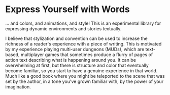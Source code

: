 # Express Yourself with Words

... and colors, and animations, and style! This is an experimental library for expressing dynamic environments and stories textually.

I believe that stylization and convention can be used to increase the richness of a reader's experience with a piece of writing. This is motivated by my experience playing multi-user dungeons (MUDs), which are text-based, multiplayer games that sometimes produce a flurry of pages of action text describing what is happening around you. It can be overwhelming at first, but there is structure and color that eventually become familiar, so you start to have a genuine experience in that world. Much like a good book where you might be teleported to the scene that was set by the author, in a tone you've grown familiar with, by the power of your imagination.
